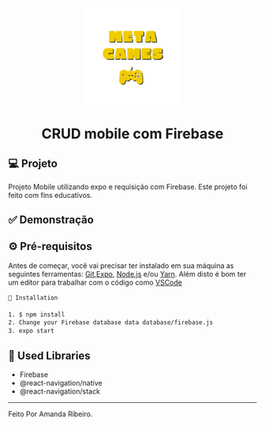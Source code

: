 <h4 align="center">
  <img src="https://github.com/amandaribeiro0/tela_login_crud_reactjs_mysql/blob/main/images/favicon.png" alt="logo" height="200"/>
</h4>

<h1 align="center">
    CRUD mobile com Firebase
</h1>

## 💻 Projeto
Projeto Mobile utilizando expo e requisição com Firebase. Este projeto foi feito com fins educativos.


## ✅ Demonstração

## ⚙ Pré-requisitos

Antes de começar, você vai precisar ter instalado em sua máquina as seguintes ferramentas:
[Git](https://git-scm.com),[Expo](https://expo.dev/), [Node.js](https://nodejs.org/en/) e/ou [Yarn](https://yarnpkg.com/). 
Além disto é bom ter um editor para trabalhar com o código como [VSCode](https://code.visualstudio.com/)

```bash
📗 Installation

1. $ npm install
2. Change your Firebase database data database/firebase.js
3. expo start
```

## 🚀 Used Libraries
* Firebase
* @react-navigation/native
* @react-navigation/stack


<hr/>

Feito Por Amanda Ribeiro.

